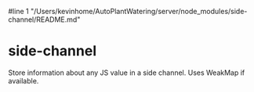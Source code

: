#line 1 "/Users/kevinhome/AutoPlantWatering/server/node_modules/side-channel/README.md"
# side-channel
Store information about any JS value in a side channel. Uses WeakMap if available.
